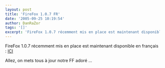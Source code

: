 ```yaml
---
layout: post
title: 'FireFox 1.0.7 FR'
date: '2005-09-25 10:19:54'
author: DanRaZor
tags: '[]'
excerpt: 'FireFox 1.0.7 récemment mis en place est maintenant disponible en français'
---
```


FireFox 1.0.7 récemment mis en place est maintenant disponible en français : [ICI](http://www.mozilla-europe.org/fr/products/firefox/)

Allez, on mets tous à jour notre FF adoré ...
